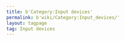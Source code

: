 ```yaml
---
title: b'Category:Input devices'
permalink: b'wiki/Category:Input_devices/'
layout: tagpage
tag: Input devices
---
```



